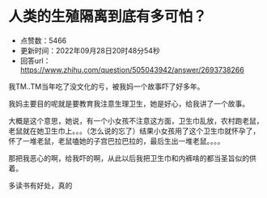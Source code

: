 # 人类的生殖隔离到底有多可怕？
- 点赞数：5466
- 更新时间：2022年09月28日20时48分54秒
- 回答url：https://www.zhihu.com/question/505043942/answer/2693738266
<body>
 <p data-pid="BNmD5kWz">我TM..TM当年吃了没文化的亏，被我妈一个故事吓了好多年。</p>
 <p data-pid="dTKA46Ic">我妈主要目的呢就是要教育我注意生理卫生，她是好心，给我讲了一个故事。</p>
 <p data-pid="CI-Mlux1">大概是这个意思，她说，有一个小女孩不注意这方面，卫生巾乱放，农村跑老鼠，老鼠就在她卫生巾上。。。（怎么说的忘了）结果小女孩用了这个卫生巾就怀孕了，怀了一堆老鼠，老鼠嗑她的子宫巴拉巴拉的，最后生出一堆老鼠。。。。</p>
 <p data-pid="stHt75hW">那把我恶心的啊，给我吓的啊，从此以后我把卫生巾和内裤啥的都当圣旨似的供着。</p>
 <p data-pid="UJeuo0Md">多读书有好处，真的</p>
</body>